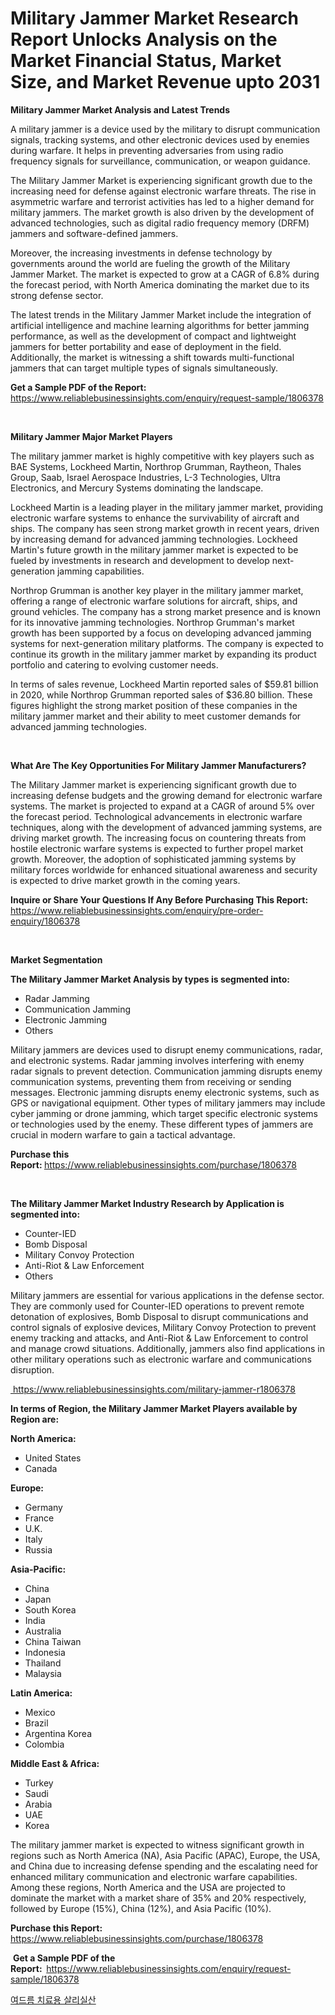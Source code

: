 <p><h1>Military Jammer Market Research Report Unlocks Analysis on the Market Financial Status, Market Size, and Market Revenue upto 2031</h1></p><p><strong>Military Jammer Market Analysis and Latest Trends</strong></p>
<p><p>A military jammer is a device used by the military to disrupt communication signals, tracking systems, and other electronic devices used by enemies during warfare. It helps in preventing adversaries from using radio frequency signals for surveillance, communication, or weapon guidance.</p><p>The Military Jammer Market is experiencing significant growth due to the increasing need for defense against electronic warfare threats. The rise in asymmetric warfare and terrorist activities has led to a higher demand for military jammers. The market growth is also driven by the development of advanced technologies, such as digital radio frequency memory (DRFM) jammers and software-defined jammers.</p><p>Moreover, the increasing investments in defense technology by governments around the world are fueling the growth of the Military Jammer Market. The market is expected to grow at a CAGR of 6.8% during the forecast period, with North America dominating the market due to its strong defense sector.</p><p>The latest trends in the Military Jammer Market include the integration of artificial intelligence and machine learning algorithms for better jamming performance, as well as the development of compact and lightweight jammers for better portability and ease of deployment in the field. Additionally, the market is witnessing a shift towards multi-functional jammers that can target multiple types of signals simultaneously.</p></p>
<p><strong>Get a Sample PDF of the Report:&nbsp;</strong> <a href="https://www.reliablebusinessinsights.com/enquiry/request-sample/1806378">https://www.reliablebusinessinsights.com/enquiry/request-sample/1806378</a></p>
<p>&nbsp;</p>
<p><strong>Military Jammer Major Market Players</strong></p>
<p><p>The military jammer market is highly competitive with key players such as BAE Systems, Lockheed Martin, Northrop Grumman, Raytheon, Thales Group, Saab, Israel Aerospace Industries, L-3 Technologies, Ultra Electronics, and Mercury Systems dominating the landscape.</p><p>Lockheed Martin is a leading player in the military jammer market, providing electronic warfare systems to enhance the survivability of aircraft and ships. The company has seen strong market growth in recent years, driven by increasing demand for advanced jamming technologies. Lockheed Martin's future growth in the military jammer market is expected to be fueled by investments in research and development to develop next-generation jamming capabilities.</p><p>Northrop Grumman is another key player in the military jammer market, offering a range of electronic warfare solutions for aircraft, ships, and ground vehicles. The company has a strong market presence and is known for its innovative jamming technologies. Northrop Grumman's market growth has been supported by a focus on developing advanced jamming systems for next-generation military platforms. The company is expected to continue its growth in the military jammer market by expanding its product portfolio and catering to evolving customer needs.</p><p>In terms of sales revenue, Lockheed Martin reported sales of $59.81 billion in 2020, while Northrop Grumman reported sales of $36.80 billion. These figures highlight the strong market position of these companies in the military jammer market and their ability to meet customer demands for advanced jamming technologies.</p></p>
<p>&nbsp;</p>
<p><strong>What Are The Key Opportunities For Military Jammer Manufacturers?</strong></p>
<p><p>The Military Jammer market is experiencing significant growth due to increasing defense budgets and the growing demand for electronic warfare systems. The market is projected to expand at a CAGR of around 5% over the forecast period. Technological advancements in electronic warfare techniques, along with the development of advanced jamming systems, are driving market growth. The increasing focus on countering threats from hostile electronic warfare systems is expected to further propel market growth. Moreover, the adoption of sophisticated jamming systems by military forces worldwide for enhanced situational awareness and security is expected to drive market growth in the coming years.</p></p>
<p><strong>Inquire or Share Your Questions If Any Before Purchasing This Report:</strong> <a href="https://www.reliablebusinessinsights.com/enquiry/pre-order-enquiry/1806378">https://www.reliablebusinessinsights.com/enquiry/pre-order-enquiry/1806378</a></p>
<p>&nbsp;</p>
<p><strong>Market Segmentation</strong></p>
<p><strong>The Military Jammer Market Analysis by types is segmented into:</strong></p>
<p><ul><li>Radar Jamming</li><li>Communication Jamming</li><li>Electronic Jamming</li><li>Others</li></ul></p>
<p><p>Military jammers are devices used to disrupt enemy communications, radar, and electronic systems. Radar jamming involves interfering with enemy radar signals to prevent detection. Communication jamming disrupts enemy communication systems, preventing them from receiving or sending messages. Electronic jamming disrupts enemy electronic systems, such as GPS or navigational equipment. Other types of military jammers may include cyber jamming or drone jamming, which target specific electronic systems or technologies used by the enemy. These different types of jammers are crucial in modern warfare to gain a tactical advantage.</p></p>
<p><strong>Purchase this Report:&nbsp;</strong><a href="https://www.reliablebusinessinsights.com/purchase/1806378">https://www.reliablebusinessinsights.com/purchase/1806378</a></p>
<p>&nbsp;</p>
<p><strong>The Military Jammer Market Industry Research by Application is segmented into:</strong></p>
<p><ul><li>Counter-IED</li><li>Bomb Disposal</li><li>Military Convoy Protection</li><li>Anti-Riot & Law Enforcement</li><li>Others</li></ul></p>
<p><p>Military jammers are essential for various applications in the defense sector. They are commonly used for Counter-IED operations to prevent remote detonation of explosives, Bomb Disposal to disrupt communications and control signals of explosive devices, Military Convoy Protection to prevent enemy tracking and attacks, and Anti-Riot & Law Enforcement to control and manage crowd situations. Additionally, jammers also find applications in other military operations such as electronic warfare and communications disruption.</p></p>
<p><a href="https://www.reliablebusinessinsights.com/military-jammer-r1806378">&nbsp;https://www.reliablebusinessinsights.com/military-jammer-r1806378</a></p>
<p><strong>In terms of Region, the Military Jammer Market Players available by Region are:</strong></p>
<p>
    <p> <strong> North America: </strong>
        <ul>
            <li>United States</li>
            <li>Canada</li>
        </ul>
        </p> 
    <p> <strong> Europe: </strong>
        <ul>
            <li>Germany</li>
            <li>France</li>
            <li>U.K.</li>
            <li>Italy</li>
            <li>Russia</li>
        </ul>
        </p> 
    <p> <strong> Asia-Pacific: </strong>
        <ul>
            <li>China</li>
            <li>Japan</li>
            <li>South Korea</li>
            <li>India</li>
            <li>Australia</li>
            <li>China Taiwan</li>
            <li>Indonesia</li>
            <li>Thailand</li>
            <li>Malaysia</li>
        </ul>
        </p> 
    <p> <strong> Latin America: </strong>
        <ul>
            <li>Mexico</li>
            <li>Brazil</li>
            <li>Argentina Korea</li>
            <li>Colombia</li>
        </ul>
        </p> 
    <p> <strong> Middle East & Africa: </strong>
        <ul>
            <li>Turkey</li>
            <li>Saudi</li>
            <li>Arabia</li>
            <li>UAE</li>
            <li>Korea</li>
        </ul>
    </p>
    </p>
<p><p>The military jammer market is expected to witness significant growth in regions such as North America (NA), Asia Pacific (APAC), Europe, the USA, and China due to increasing defense spending and the escalating need for enhanced military communication and electronic warfare capabilities. Among these regions, North America and the USA are projected to dominate the market with a market share of 35% and 20% respectively, followed by Europe (15%), China (12%), and Asia Pacific (10%).</p></p>
<p><strong>Purchase this Report: </strong><a href="https://www.reliablebusinessinsights.com/purchase/1806378">https://www.reliablebusinessinsights.com/purchase/1806378</a></p>
<p>&nbsp;<strong>Get a Sample PDF of the Report:&nbsp;&nbsp;</strong><a href="https://www.reliablebusinessinsights.com/enquiry/request-sample/1806378">https://www.reliablebusinessinsights.com/enquiry/request-sample/1806378</a></p>
<p><strong></strong></p>
<p><p><a href="https://github.com/TobyKub4685/Market-Research-Report-List-3/blob/main/426842446707.md">여드름 치료용 살리실산</a></p></p>